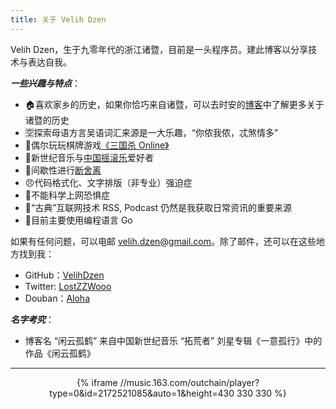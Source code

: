 ```yaml
---
title: 关于 Velih Dzen
---
```

Velih Dzen，生于九零年代的浙江诸暨，目前是一头程序员。建此博客以分享技术与表达自我。

***一些兴趣与特点***：

- 🏠喜欢家乡的历史，如果你恰巧来自诸暨，可以去时安的[博客](http://blog.sina.com.cn/u/2759005812)中了解更多关于诸暨的历史
- 🈳探索母语方言吴语词汇来源是一大乐趣，“你侬我侬，忒煞情多”
- 🎲偶尔玩玩棋牌游戏[《三国杀 Online》](http://web.sanguosha.com/)
- 🎸新世纪音乐与[中国摇滚乐](https://zh.wikipedia.org/wiki/%E4%B8%AD%E5%9B%BD%E6%91%87%E6%BB%9A%E4%B9%90)爱好者
- 🧹间歇性进行[断舍离](https://book.douban.com/subject/24749465/)
- 😠代码格式化、文字排版（非专业）强迫症
- 🧱不能科学上网恐惧症
- 📰“古典”互联网技术 RSS, Podcast 仍然是我获取日常资讯的重要来源
- 🐲目前主要使用编程语言 Go

如果有任何问题，可以电邮 [velih.dzen@gmail.com](mailto:velih.dzen@gmail.com)。除了邮件，还可以在这些地方找到我：

- GitHub：[VelihDzen](https://github.com/velihdzen)
- Twitter: [LostZZWooo](https://twitter.com/lostzzwooo)
- Douban：[Aloha](https://www.douban.com/people/69104080/)

***名字考究***：

- 博客名 “闲云孤鹤” 来自中国新世纪音乐 “拓荒者” 刘星专辑《一意孤行》中的作品《闲云孤鹤》

--- 
<!-- netease music -->
<div  style=" text-align: center;">
{% iframe //music.163.com/outchain/player?type=0&id=2172521085&auto=1&height=430 330 330 %}
</div>
